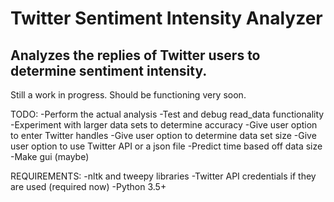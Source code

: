 # Twitter Sentiment Intensity Analyzer
## Analyzes the replies of Twitter users to determine sentiment intensity.

Still a work in progress. Should be functioning very soon.

TODO:
     -Perform the actual analysis
     -Test and debug read_data functionality
     -Experiment with larger data sets to determine accuracy
     -Give user option to enter Twitter handles
     -Give user option to determine data set size
     -Give user option to use Twitter API or a json file
     -Predict time based off data size
     -Make gui (maybe)

REQUIREMENTS:
     -nltk and tweepy libraries
     -Twitter API credentials if they are used (required now)
     -Python 3.5+
